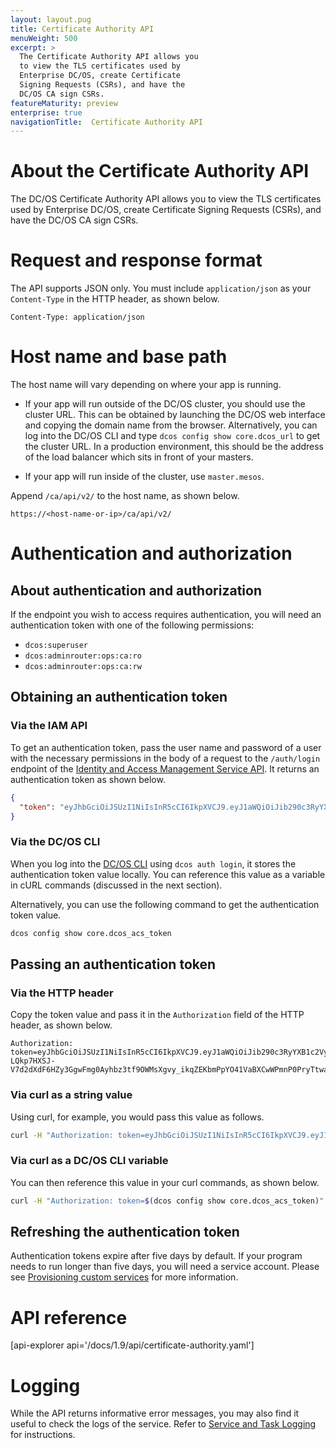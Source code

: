 ```yaml
---
layout: layout.pug
title: Certificate Authority API
menuWeight: 500
excerpt: >
  The Certificate Authority API allows you
  to view the TLS certificates used by
  Enterprise DC/OS, create Certificate
  Signing Requests (CSRs), and have the
  DC/OS CA sign CSRs.
featureMaturity: preview
enterprise: true
navigationTitle:  Certificate Authority API
---
```



# About the Certificate Authority API

The DC/OS Certificate Authority API allows you to view the TLS certificates used by Enterprise DC/OS, create Certificate Signing Requests (CSRs), and have the DC/OS CA sign CSRs.


# Request and response format

The API supports JSON only. You must include `application/json` as your `Content-Type` in the HTTP header, as shown below.

    Content-Type: application/json


# Host name and base path

The host name will vary depending on where your app is running.

* If your app will run outside of the DC/OS cluster, you should use the cluster URL. This can be obtained by launching the DC/OS web interface and copying the domain name from the browser. Alternatively, you can log into the DC/OS CLI and type `dcos config show core.dcos_url` to get the cluster URL. In a production environment, this should be the address of the load balancer which sits in front of your masters. 

* If your app will run inside of the cluster, use `master.mesos`.

Append `/ca/api/v2/` to the host name, as shown below.

    https://<host-name-or-ip>/ca/api/v2/


# Authentication and authorization

## About authentication and authorization

If the endpoint you wish to access requires authentication, you will need an authentication token with one of the following permissions: 

- `dcos:superuser`
- `dcos:adminrouter:ops:ca:ro`
- `dcos:adminrouter:ops:ca:rw`

## Obtaining an authentication token

### Via the IAM API

To get an authentication token, pass the user name and password of a user with the necessary permissions in the body of a request to the `/auth/login` endpoint of the [Identity and Access Management Service API](/docs/1.9/security/iam-api/). It returns an authentication token as shown below.

```json
{
  "token": "eyJhbGciOiJSUzI1NiIsInR5cCI6IkpXVCJ9.eyJ1aWQiOiJib290c3RyYXB1c2VyIiwiZXhwIjoxNDgyNjE1NDU2fQ.j3_31keWvK15shfh_BII7w_10MgAj4ay700Rub5cfNHyIBrWOXbedxdKYZN6ILW9vLt3t5uCAExOOFWJkYcsI0sVFcM1HSV6oIBvJ6UHAmS9XPqfZoGh0PIqXjE0kg0h0V5jjaeX15hk-LQkp7HXSJ-V7d2dXdF6HZy3GgwFmg0Ayhbz3tf9OWMsXgvy_ikqZEKbmPpYO41VaBXCwWPmnP0PryTtwaNHvCJo90ra85vV85C02NEdRHB7sqe4lKH_rnpz980UCmXdJrpO4eTEV7FsWGlFBuF5GAy7_kbAfi_1vY6b3ufSuwiuOKKunMpas9_NfDe7UysfPVHlAxJJgg"
}
```

### Via the DC/OS CLI

When you log into the [DC/OS CLI](/docs/1.9/cli/) using `dcos auth login`, it stores the authentication token value locally. You can reference this value as a variable in cURL commands (discussed in the next section).

Alternatively, you can use the following command to get the authentication token value.

```bash
dcos config show core.dcos_acs_token
```

## Passing an authentication token

### Via the HTTP header

Copy the token value and pass it in the `Authorization` field of the HTTP header, as shown below. 

```http
Authorization: token=eyJhbGciOiJSUzI1NiIsInR5cCI6IkpXVCJ9.eyJ1aWQiOiJib290c3RyYXB1c2VyIiwiZXhwIjoxNDgyNjE1NDU2fQ.j3_31keWvK15shfh_BII7w_10MgAj4ay700Rub5cfNHyIBrWOXbedxdKYZN6ILW9vLt3t5uCAExOOFWJkYcsI0sVFcM1HSV6oIBvJ6UHAmS9XPqfZoGh0PIqXjE0kg0h0V5jjaeX15hk-LQkp7HXSJ-V7d2dXdF6HZy3GgwFmg0Ayhbz3tf9OWMsXgvy_ikqZEKbmPpYO41VaBXCwWPmnP0PryTtwaNHvCJo90ra85vV85C02NEdRHB7sqe4lKH_rnpz980UCmXdJrpO4eTEV7FsWGlFBuF5GAy7_kbAfi_1vY6b3ufSuwiuOKKunMpas9_NfDe7UysfPVHlAxJJgg
```

### Via curl as a string value

Using curl, for example, you would pass this value as follows.

```bash
curl -H "Authorization: token=eyJhbGciOiJSUzI1NiIsInR5cCI6IkpXVCJ9.eyJ1aWQiOiJib290c3RyYXB1c2VyIiwiZXhwIjoxNDgyNjE1NDU2fQ.j3_31keWvK15shfh_BII7w_10MgAj4ay700Rub5cfNHyIBrWOXbedxdKYZN6ILW9vLt3t5uCAExOOFWJkYcsI0sVFcM1HSV6oIBvJ6UHAmS9XPqfZoGh0PIqXjE0kg0h0V5jjaeX15hk-LQkp7HXSJ-V7d2dXdF6HZy3GgwFmg0Ayhbz3tf9OWMsXgvy_ikqZEKbmPpYO41VaBXCwWPmnP0PryTtwaNHvCJo90ra85vV85C02NEdRHB7sqe4lKH_rnpz980UCmXdJrpO4eTEV7FsWGlFBuF5GAy7_kbAfi_1vY6b3ufSuwiuOKKunMpas9_NfDe7UysfPVHlAxJJgg"
```

### Via curl as a DC/OS CLI variable

You can then reference this value in your curl commands, as shown below.

```bash
curl -H "Authorization: token=$(dcos config show core.dcos_acs_token)"
```

## Refreshing the authentication token

Authentication tokens expire after five days by default. If your program needs to run longer than five days, you will need a service account. Please see [Provisioning custom services](/docs/1.9/security/service-auth/custom-service-auth/) for more information.
  
# API reference

[api-explorer api='/docs/1.9/api/certificate-authority.yaml']


# Logging

While the API returns informative error messages, you may also find it useful to check the logs of the service. Refer to [Service and Task Logging](/docs/1.9/monitoring/logging/) for instructions.